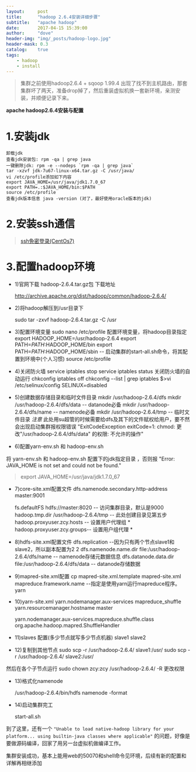 ```yaml
---
layout:     post
title:      "hadoop 2.6.4安装详细步骤"	
subtitle:   "apache hadoop"			
date:       2017-04-15 15:39:00
author:     "dove"
header-img: "img/_posts/hadoop-logo.jpg"  
header-mask: 0.3
catalog:    true
tags:
    - hadoop
    - install
---
```



> 集群之前使用hadoop2.6.4 + sqoop 1.99.4 出现了找不到主机路由，那套集群坏了两天，准备drop掉了，然后重装虚拟机换一套新环境，亲测安装，并顺便记录下来。

**apache hadoop2.6.4安装与配置**
# 1.安装jdk #
	卸载jdk
	查看jdk安装包: rpm -qa | grep java
	一键删除jdk: rpm -e --nodeps `rpm -qa | grep java`
	tar -xzvf jdk-7u67-linux-x64.tar.gz -C /usr/java/
	vi /etc/profile添加如下内容
	export JAVA_HOME=/usr/java/jdk1.7.0_67
	export PATH=.:$JAVA_HOME/bin:$PATH
	source /etc/profile
	查看jdk版本信息 java -version (对了，最好使用oracle版本的jdk)

# 2.安装ssh通信 #
> [ssh免密登录(CentOs7)](http://www.aboutyun.com/home.php?mod=space&uid=47062&do=blog&id=3291)
# 3.配置hadoop环境 #



- 1)官网下载 hadoop-2.6.4.tar.gz包 下载地址

    http://archive.apache.org/dist/hadoop/common/hadoop-2.6.4/


- 2)将hadoop解压到/usr目录下


    sudo tar -zxvf hadoop-2.6.4.tar.gz -C /usr

- 3)配置环境变量
    sudo nano /etc/profile
    配置环境变量，将hadoop目录指定
    export HADOOP_HOME=/usr/hadoop-2.6.4
    export PATH=$PATH:$HADOOP_HOME/bin
    export PATH=$PATH:$HADOOP_HOME/sbin -- 启动集群的start-all.sh命令，将其配置到环境中(个人习惯)
    source /etc/profile

- 4)关闭防火墙
    service iptables stop
    service iptables status
    关闭防火墙的自动运行
    chkconfig iptables off
    chkconfig --list | grep iptables
    $>vi /etc/selinux/config
    SELINUX=disabled

- 5)创建数据存储目录和临时文件目录
    mkdir /usr/hadoop-2.6.4/dfs
    mkdir /usr/hadoop-2.6.4/dfs/data -- datanode必备
    mkdir /usr/hadoop-2.6.4/dfs/name --  namenode必备
    mkdir /usr/hadoop-2.6.4/tmp -- 临时文件目录
    *注意* 此处用su超管的时候需要给dfs及其下的文件赋权给用户，要不然会出现启动集群报权限错误
    "ExitCodeException exitCode=1: chmod: 更改"/usr/hadoop-2.6.4/dfs/data" 的权限: 不允许的操作"


- 6)配置yarn-env.sh 和 hadoop-env.sh

将 yarn-env.sh 和 hadoop-env.sh 配置下的jdk指定目录 ，否则报  "Error: JAVA_HOME is not set and could not be found." 
>	export JAVA_HOME=/usr/java/jdk1.7.0_67
- 7)core-site.xml配置文件
    <property>
    	<name>dfs.namenode.secondary.http-address</name>
    	<value>master:9001</value>
    </property>
    <!--配置secondnamenode的地址与端口，不配置则出现 "Starting secondary namenodes [0.0.0.0]"  可以通过master:9001去访问secondnamenode-->
    <property>
    	<name>fs.defaultFS</name>
    	<value>hdfs://master:8020</value> -- 访问集群目录，默认是9000
    </property>
    <property>
    	<name>hadoop.tmp.dir</name>
    	<value>/usr/hadoop-2.6.4/tmp</value> -- 此处创建目录见第五步
    </property>
    <property>
    	<name>hadoop.proxyuser.zcy.hosts</name>   -- 设置用户代理组
    	<value>*</value>
    </property>
    <property>
    	<name>hadoop.proxyuser.zcy.groups</name>-- 设置用户组代理
    	<value>*</value>
    </property>
- 8)hdfs-site.xml配置文件 
    <property>
    	<name>dfs.replication</name> --因为只有两个节点slave1和slave2，所以副本配置为2
    	<value>2</value>
    </property>
    <property>
    	<name>dfs.namenode.name.dir</name>
    	<value>file:/usr/hadoop-2.6.4/dfs/name</value> -- namenode存储元数据信息
    </property>
    <property>
    	<name>dfs.datanode.data.dir</name>
    	<value>file:/usr/hadoop-2.6.4/dfs/data</value> -- datanode存储数据
    </property>
- 9)mapred-site.xml配置 
    cp mapred-site.xml.template mapred-site.xml
    <property>
    	<name>mapreduce.framework.name</name> --指定是使用yarn运行mapreduce程序。
    	<value>yarn</value>
    </property>
- 10)yarn-site.xml 
    <property>
    	<name>yarn.nodemanager.aux-services</name> <!-- NodeManager上运行的附属服务。需配置成mapreduce_shuffle，才可运行MapReduce程序-->
    	<value>mapreduce_shuffle</value>
    </property>
    <property>
    	<name>yarn.resourcemanager.hostname</name> <!--指定yarn的主机，要不然一直找0.0.0.0:8031 -->
    	<value>master</value>
    </property>
    <!-- 不设定 yarn.resourcemanager.hostname nodemanager的日志一直在寻找 org.apache.hadoop.yarn.client.RMProxy: Connecting to ResourceManager at /0.0.0.0:8031   -->
    <property>
    	<name>yarn.nodemanager.aux-services.mapreduce.shuffle.class</name> <!--YARN集群有多个节点必配 -->
    	<value>org.apache.hadoop.mapred.ShuffleHandler</value>
    </property>
- 11)slaves 配置(多少节点就写多少节点机器)
    slave1
    slave2

- 12)复制到其他节点 
    sudo scp -r /usr/hadoop-2.6.4/ slave1:/usr/
    sudo scp -r /usr/hadoop-2.6.4/ slave2:/usr/

然后在各个子节点运行 sudo chown zcy:zcy /usr/hadoop-2.6.4/ -R 更改权限
- 13)格式化namenode 

    /usr/hadoop-2.6.4/bin/hdfs namenode -format
 
- 14)启动集群完工 

    start-all.sh


到了这里，还有一个 `"Unable to load native-hadoop library for your platform... using builtin-java classes where applicable"` 的问题，好像是要做源码编译，回家了用另一台虚拟机做编译工作。

集群安装成功，基本上能用web的50070和shell命令见环境，后续有新的配置和详解再相继添加